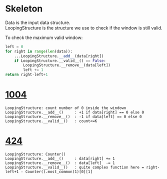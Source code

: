 # Skeleton

Data is the input data structure.    
LoopingStructure is the structure we use to check if the window is still valid.    

To check the maximum valid window:
```python
left = 0
for right in range(len(data)):
    ...LoopingStructure.__add__(data[right])
    if LoopingStructure.__valid__() == False:
        LoopingStructure.__remove__(data[left])
        left += 1
return right-left+1
```

# [1004](https://leetcode.com/problems/max-consecutive-ones-iii/)
```
LoopingStructure: count number of 0 inside the windown
LoopingStructure.__add__()     : +1 if data[right] == 0 else 0
LoopingStructure.__remove__()  : -1 if data[left] == 0 else 0
LoopingStructure.__valid__()   : count<=K 
```

# [424](https://leetcode.com/problems/longest-repeating-character-replacement/submissions/)

```
LoopingStructure: Counter()
LoopingStructure.__add__()     : data[right] += 1
LoopingStructure.__remove__()  : data[left]  -= 1
LoopingStructure.__valid__()   : quite complex function here = right-left+1 - Counter().most_common(1)[0][1]
```
